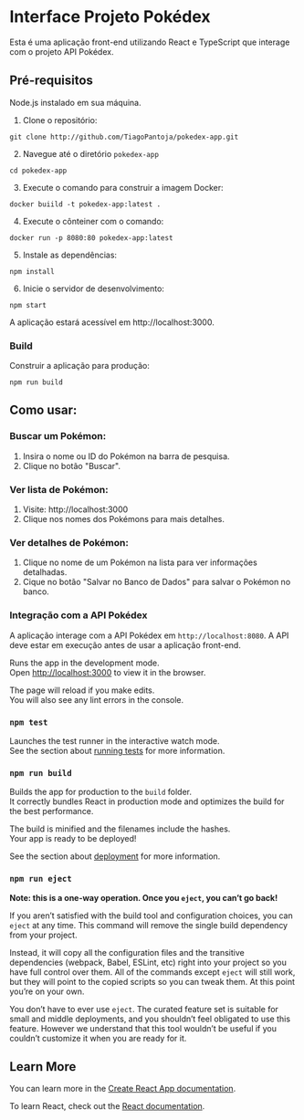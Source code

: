 # Interface Projeto Pokédex
Esta é uma aplicação front-end utilizando React e TypeScript que interage com o projeto API Pokédex.

## Pré-requisitos
Node.js instalado em sua máquina.

1. Clone o repositório:
```
git clone http://github.com/TiagoPantoja/pokedex-app.git
```
2. Navegue até o diretório `pokedex-app`
```
cd pokedex-app
```
3. Execute o comando para construir a imagem Docker:
```
docker buiild -t pokedex-app:latest .
```
4. Execute o cônteiner com o comando:
```
docker run -p 8080:80 pokedex-app:latest
```

5. Instale as dependências:
```
npm install
```

6. Inicie o servidor de desenvolvimento:
```
npm start
```
A aplicação estará acessível em http://localhost:3000.

### Build
Construir a aplicação para produção:
```
npm run build
```

## Como usar:
### Buscar um Pokémon:
1. Insira o nome ou ID do Pokémon na barra de pesquisa.
2. Clique no botão "Buscar".

### Ver lista de Pokémon:
1. Visite: http://localhost:3000
2. Clique nos nomes dos Pokémons para mais detalhes.

### Ver detalhes de Pokémon:
1. Clique no nome de um Pokémon na lista para ver informações detalhadas.
2. Cique no botão "Salvar no Banco de Dados" para salvar o Pokémon no banco.

### Integração com a API Pokédex
A aplicação interage com a API Pokédex em `http://localhost:8080`. A API deve estar em execução antes de usar a aplicação front-end.

Runs the app in the development mode.\
Open [http://localhost:3000](http://localhost:3000) to view it in the browser.

The page will reload if you make edits.\
You will also see any lint errors in the console.

### `npm test`

Launches the test runner in the interactive watch mode.\
See the section about [running tests](https://facebook.github.io/create-react-app/docs/running-tests) for more information.

### `npm run build`

Builds the app for production to the `build` folder.\
It correctly bundles React in production mode and optimizes the build for the best performance.

The build is minified and the filenames include the hashes.\
Your app is ready to be deployed!

See the section about [deployment](https://facebook.github.io/create-react-app/docs/deployment) for more information.

### `npm run eject`

**Note: this is a one-way operation. Once you `eject`, you can’t go back!**

If you aren’t satisfied with the build tool and configuration choices, you can `eject` at any time. This command will remove the single build dependency from your project.

Instead, it will copy all the configuration files and the transitive dependencies (webpack, Babel, ESLint, etc) right into your project so you have full control over them. All of the commands except `eject` will still work, but they will point to the copied scripts so you can tweak them. At this point you’re on your own.

You don’t have to ever use `eject`. The curated feature set is suitable for small and middle deployments, and you shouldn’t feel obligated to use this feature. However we understand that this tool wouldn’t be useful if you couldn’t customize it when you are ready for it.

## Learn More

You can learn more in the [Create React App documentation](https://facebook.github.io/create-react-app/docs/getting-started).

To learn React, check out the [React documentation](https://reactjs.org/).
